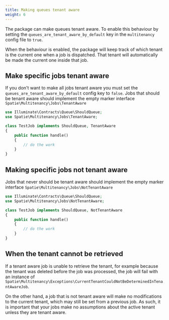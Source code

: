 ```yaml
---
title: Making queues tenant aware
weight: 6
---
```


The package can make queues tenant aware. To enable this behaviour by setting the `queues_are_tenant_aware_by_default` key in the `multitenancy` config file to `true`.

When the behaviour is enabled, the package will keep track of which tenant is the current one when a job is dispatched. That tenant will automatically be made the current one inside that job.

## Make specific jobs tenant aware

If you don't want to make all jobs tenant aware you must set the `queues_are_tenant_aware_by_default` config key to `false`. Jobs that should be tenant aware should implement the empty marker interface `Spatie\Multitenancy\Jobs\TenantAware`

```php
use Illuminate\Contracts\Queue\ShouldQueue;
use Spatie\Multitenancy\Jobs\TenantAware;

class TestJob implements ShouldQueue, TenantAware
{
    public function handle()
    {
        // do the work
    }
}
```

## Making specific jobs not tenant aware

Jobs that never should be tenant aware should implement the empty marker interface `Spatie\Multitenancy\Jobs\NotTenantAware`
 
```php
use Illuminate\Contracts\Queue\ShouldQueue;
use Spatie\Multitenancy\Jobs\NotTenantAware;

class TestJob implements ShouldQueue, NotTenantAware
{
    public function handle()
    {
        // do the work
    }
}
```

## When the tenant cannot be retrieved

If a tenant aware job is unable to retrieve the tenant, for example because the tenant was deleted before the job was processed, the job will fail with an instance of `Spatie\Multitenancy\Exceptions\CurrentTenantCouldNotBeDeterminedInTenantAwareJob`.

On the other hand, a job that is not tenant aware will make no modifications to the current tenant, which may still be set from a previous job. As such, it is important that your jobs make no assumptions about the active tenant unless they are tenant aware.
